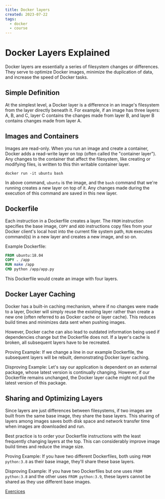 ```yaml
---
title: Docker layers
created: 2023-07-22
tags:
  - docker
  - course
---
```


# Docker Layers Explained 

Docker layers are essentially a series of filesystem changes or differences. They serve to optimize Docker images, minimize the duplication of data, and increase the speed of Docker tasks. 

## Simple Definition

At the simplest level, a Docker layer is a difference in an image's filesystem from the layer directly beneath it. For example, if an image has three layers: A, B, and C, layer C contains the changes made from layer B, and layer B contains changes made from layer A. 

## Images and Containers

Images are read-only. When you run an image and create a container, Docker adds a read-write layer on top (often called the "container layer"). Any changes to the container that affect the filesystem, like creating or modifying files, is written to this thin writable container layer.

```docker run -it ubuntu bash```

In above command, `ubuntu` is the image, and the `bash` command that we're running creates a new layer on top of it. Any changes made during the execution of this command are saved in this new layer.

## Dockerfile

Each instruction in a Dockerfile creates a layer. The `FROM` instruction specifies the base image, `COPY` and `ADD` instructions copy files from your Docker client's local host into the current file system path, `RUN` executes command(s) in a new layer and creates a new image, and so on. 

Example Dockerfile:

```Dockerfile
FROM ubuntu:18.04
COPY . /app
RUN make /app
CMD python /app/app.py
```
This Dockerfile would create an image with four layers.

## Docker Layer Caching

Docker has a built-in caching mechanism, where if no changes were made to a layer, Docker will simply reuse the existing layer rather than create a new one (often referred to as Docker cache or layer cache). This reduces build times and minimizes data sent when pushing images.

However, Docker cache can also lead to outdated information being used if dependencies change but the Dockerfile does not. If a layer's cache is broken, all subsequent layers have to be recreated.

Proving Example: If we change a line in our example Dockerfile, the subsequent layers will be rebuilt, demonstrating Docker layer caching.

Disproving Example: Let's say our application is dependent on an external package, whose latest version is continually changing. However, if our Dockerfile remains unchanged, the Docker layer cache might not pull the latest version of this package.

## Sharing and Optimizing Layers

Since layers are just differences between filesystems, if two images are built from the same base image, they share the base layers. This sharing of layers among images saves both disk space and network transfer time when images are downloaded and run.

Best practice is to order your Dockerfile instructions with the least frequently changing layers at the top. This can considerably improve image build times and reduce the image size. 

Proving Example: If you have two different Dockerfiles, both using `FROM python:3.8` as their base image, they'll share these base layers.

Disproving Example: If you have two Dockerfiles but one uses `FROM python:3.8` and the other uses `FROM python:3.9`, these layers cannot be shared as they use different base images.

[Exercices](exercice)
